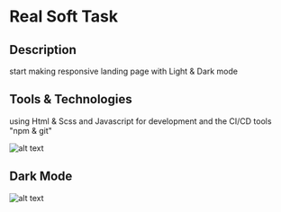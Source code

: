 # Real Soft Task
## Description 
start making responsive landing page with Light & Dark mode
## Tools & Technologies
using Html & Scss and Javascript for development and the CI/CD tools "npm & git"

![alt text](https://i.postimg.cc/J0SFwP20/Screenshot-28.png)
## Dark Mode

![alt text](https://i.postimg.cc/SKwVxJG1/Screenshot-27.png)

